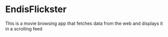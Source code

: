 # EndisFlickster
This is a movie browsing app that fetches data from the web and displays it in a scrolling feed
